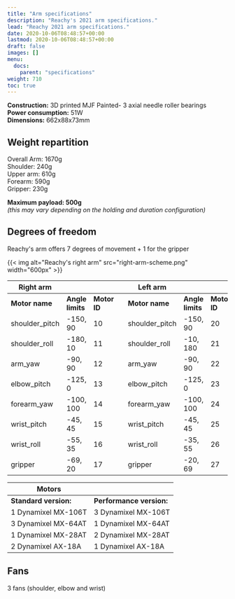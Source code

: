 ```yaml
---
title: "Arm specifications"
description: "Reachy's 2021 arm specifications."
lead: "Reachy 2021 arm specifications."
date: 2020-10-06T08:48:57+00:00
lastmod: 2020-10-06T08:48:57+00:00
draft: false
images: []
menu:
  docs:
    parent: "specifications"
weight: 710
toc: true
---
```


**Construction:** 3D printed MJF Painted- 3 axial needle roller bearings  
**Power consumption:** 51W  
**Dimensions:** 662x88x73mm  

## Weight repartition 
Overall Arm: 1670g  
Shoulder: 240g  
Upper arm: 610g  
Forearm: 590g  
Gripper: 230g  

**Maximum payload: 500g**   
*(this may vary depending on the holding and duration configuration)*

## Degrees of freedom
Reachy's arm offers 7 degrees of movement + 1 for the gripper

{{< img alt="Reachy's right arm" src="right-arm-scheme.png" width="600px" >}}

|Right arm|   |   |   |Left arm|   |   |
|-------|-------------|----------|-------|-------|-------------|----------|
| **Motor name** | **Angle limits** | **Motor ID** |   | **Motor name** | **Angle limits** | **Motor ID** |
|shoulder_pitch|-150, 90|10| |shoulder_pitch|-150, 90|20|
|shoulder_roll|-180, 10|11| |shoulder_roll|-10, 180|21|
|arm_yaw|-90, 90|12| |arm_yaw|-90, 90|22|
|elbow_pitch|-125, 0|13| |elbow_pitch|-125, 0|23|
|forearm_yaw|-100, 100|14| |forearm_yaw|-100, 100|24|
|wrist_pitch|-45, 45|15| |wrist_pitch|-45, 45|25|
|wrist_roll|-55, 35|16| |wrist_roll|-35, 55|26|
|gripper|-69, 20|17| |gripper|-20, 69|27|

| Motors||
|---------|--------|
| **Standard version:** | **Performance version:** |
|1 Dynamixel MX-106T|3 Dynamixel MX-106T|
|3 Dynamixel MX-64AT|1 Dynamixel MX-64AT|
|1 Dynamixel MX-28AT|2 Dynamixel MX-28AT|
|2 Dynamixel AX-18A|1 Dynamixel AX-18A|


## Fans  
3 fans (shoulder, elbow and wrist)
